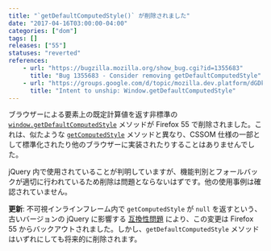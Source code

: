 ```yaml
---
title: "`getDefaultComputedStyle()` が削除されました"
date: "2017-04-16T03:00:00-04:00"
categories: ["dom"]
tags: []
releases: ["55"]
statuses: "reverted"
references:
    - url: "https://bugzilla.mozilla.org/show_bug.cgi?id=1355683"
      title: "Bug 1355683 - Consider removing getDefaultComputedStyle"
    - url: "https://groups.google.com/d/topic/mozilla.dev.platform/dGDkR65Ffa4/discussion"
      title: "Intent to unship: Window.getDefaultComputedStyle"
---
```

ブラウザーによる要素上の既定計算値を返す非標準の [`window.getDefaultComputedStyle`](https://developer.mozilla.org/docs/Web/API/Window/getDefaultComputedStyle) メソッドが Firefox 55 で削除されました。これは、似たような [`getComputedStyle`](https://developer.mozilla.org/docs/Web/API/Window/getComputedStyle) メソッドと異なり、CSSOM 仕様の一部として標準化されたり他のブラウザーに実装されたりすることはありませんでした。

jQuery 内で使用されていることが判明していますが、機能判別とフォールバックが適切に行われているため削除は問題とならないはずです。他の使用事例は確認されていません。

**更新**: 不可視インラインフレーム内で `getComputedStyle` が `null` を返すという、古いバージョンの jQuery に影響する [互換性問題](https://bugzilla.mozilla.org/show_bug.cgi?id=548397) により、この変更は Firefox 55 からバックアウトされました。しかし、`getDefaultComputedStyle` メソッドはいずれにしても将来的に削除されます。
